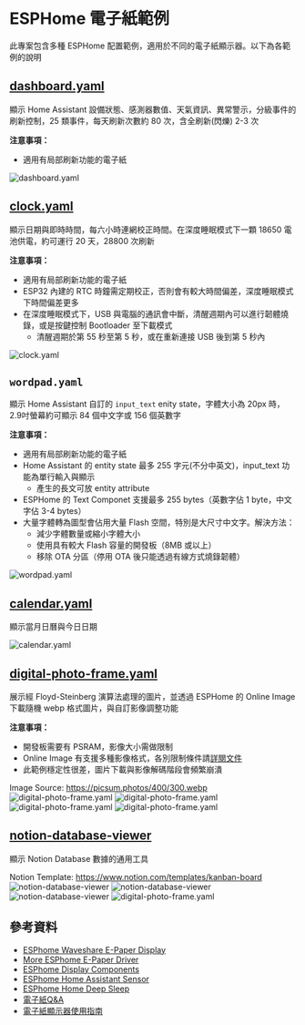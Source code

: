 # ESPHome 電子紙範例

此專案包含多種 ESPHome 配置範例，適用於不同的電子紙顯示器。以下為各範例的說明

## [dashboard.yaml](dashboard.yaml)
顯示 Home Assistant 設備狀態、感測器數值、天氣資訊、異常警示，分級事件的刷新控制，25 類事件，每天刷新次數約 80 次，含全刷新(閃爍) 2-3 次

**注意事項：**
- 適用有局部刷新功能的電子紙

![dashboard.yaml](images/dashboard.jpg)

## [clock.yaml](clock.yaml)
顯示日期與即時時間，每六小時連網校正時間。在深度睡眠模式下一顆 18650 電池供電，約可運行 20 天，28800 次刷新

**注意事項：**
- 適用有局部刷新功能的電子紙
- ESP32 內建的 RTC 時鐘需定期校正，否則會有較大時間偏差，深度睡眠模式下時間偏差更多
- 在深度睡眠模式下，USB 與電腦的通訊會中斷，清醒週期內可以進行韌體燒錄，或是按鍵控制 Bootloader 至下載模式
  - 清醒週期於第 55 秒至第 5 秒，或在重新連接 USB 後到第 5 秒內

![clock.yaml](images/clock.jpg)

## `wordpad.yaml`
顯示 Home Assistant 自訂的 `input_text` enity state，字體大小為 20px 時，2.9吋螢幕約可顯示 84 個中文字或 156 個英數字

**注意事項：**
- 適用有局部刷新功能的電子紙
- Home Assistant 的 entity state 最多 255 字元(不分中英文)，input_text 功能為單行輸入與顯示
  - 產生的長文可放 entity attribute
- ESPHome 的 Text Componet 支援最多 255 bytes（英數字佔 1 byte，中文字佔 3-4 bytes）
- 大量字體轉為圖型會佔用大量 Flash 空間，特別是大尺寸中文字。解決方法：
  - 減少字體數量或縮小字體大小
  - 使用具有較大 Flash 容量的開發板（8MB 或以上）
  - 移除 OTA 分區（停用 OTA 後只能透過有線方式燒錄韌體）

![wordpad.yaml](images/wordpad.jpg)

## [calendar.yaml](calendar.yaml)
顯示當月日曆與今日日期

![calendar.yaml](images/calendar.jpg)

## [digital-photo-frame.yaml](digital-photo-frame.yaml)
展示經 Floyd-Steinberg 演算法處理的圖片，並透過 ESPHome 的 Online Image 下載隨機 webp 格式圖片，與自訂影像調整功能

**注意事項：**
- 開發板需要有 PSRAM，影像大小需做限制
- Online Image 有支援多種影像格式，各別限制條件請[詳閱文件](https://esphome.io/components/online_image.html)
- 此範例穩定性很差，圖片下載與影像解碼階段會頻繁崩潰

Image Source: https://picsum.photos/400/300.webp
![digital-photo-frame.yaml](images/digital-photo-frame-4.2-1.jpg)
![digital-photo-frame.yaml](images/digital-photo-frame-4.2-2.jpg)
![digital-photo-frame.yaml](images/digital-photo-frame-4.2-3.jpg)
![digital-photo-frame.yaml](images/digital-photo-frame-7.5.jpg)

## [notion-database-viewer](https://github.com/parkghost/esphome-notion-database/tree/main/examples/notion-database-viewer)
顯示 Notion Database 數據的通用工具

Notion Template: https://www.notion.com/templates/kanban-board
![notion-database-viewer](images/notion-database-viewer-2.9.jpg)
![notion-database-viewer](images/notion-database-viewer-4.2.jpg)
![notion-database-viewer](images/notion-database-viewer-7.5.jpg)
![digital-photo-frame.yaml](images/notion-database-viewer-console.png)

## 參考資料
- [ESPhome Waveshare E-Paper Display](https://esphome.io/components/display/waveshare_epaper.html)
- [More ESPhome E-Paper Driver](https://github.com/parkghost/esphome-epaper)
- [ESPhome Display Components](https://esphome.io/components/#display-components)
- [ESPhome Home Assistant Sensor](https://esphome.io/components/sensor/homeassistant)
- [ESPhome Home Deep Sleep](https://esphome.io/components/deep_sleep.html)
- [電子紙Q&A](https://www.good-display.cn/news/68.html)
- [電子紙顯示器使用指南](https://www.good-display.cn/news/69.html)